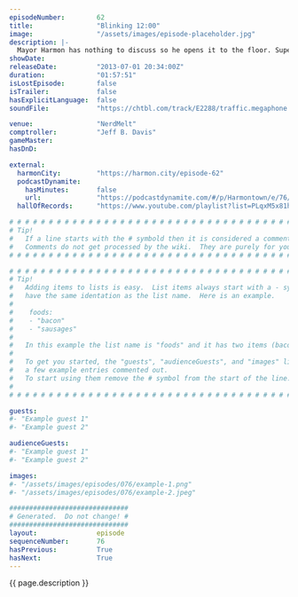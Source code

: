 ```yaml
---
episodeNumber:        62
title:                "Blinking 12:00"
image:                "/assets/images/episode-placeholder.jpg"
description: |-
  Mayor Harmon has nothing to discuss so he opens it to the floor. Super powers are debated. Gifts are given. A special guest returns to D&D.
showDate:             
releaseDate:          "2013-07-01 20:34:00Z"
duration:             "01:57:51"
isLostEpisode:        false
isTrailer:            false
hasExplicitLanguage:  false
soundFile:            "https://chtbl.com/track/E2288/traffic.megaphone.fm/STA5692275742.mp3?updated=1555528723"

venue:                "NerdMelt"
comptroller:          "Jeff B. Davis"
gameMaster:           
hasDnD:               

external:
  harmonCity:         "https://harmon.city/episode-62"
  podcastDynamite:
    hasMinutes:       false
    url:              "https://podcastdynamite.com/#/p/Harmontown/e/76/62"
  hallOfRecords:      "https://www.youtube.com/playlist?list=PLqxM5x81hNOZh7lIHCuuY3Utqj4_IuRKa"

# # # # # # # # # # # # # # # # # # # # # # # # # # # # # # # # # # # # # # # # # # # # #
# Tip!
#   If a line starts with the # symbold then it is considered a comment.
#   Comments do not get processed by the wiki.  They are purely for your information.
# # # # # # # # # # # # # # # # # # # # # # # # # # # # # # # # # # # # # # # # # # # # #

# # # # # # # # # # # # # # # # # # # # # # # # # # # # # # # # # # # # # # # # # # # # #
# Tip!
#   Adding items to lists is easy.  List items always start with a - symbol and have
#   have the same identation as the list name.  Here is an example.
#
#    foods:
#    - "bacon"
#    - "sausages"
#
#   In this example the list name is "foods" and it has two items (bacon, and sausages).
#
#   To get you started, the "guests", "audienceGuests", and "images" lists below have
#   a few example entries commented out.
#   To start using them remove the # symbol from the start of the line.
#
# # # # # # # # # # # # # # # # # # # # # # # # # # # # # # # # # # # # # # # # # # # # #

guests:
#- "Example guest 1"
#- "Example guest 2"

audienceGuests:
#- "Example guest 1"
#- "Example guest 2"

images:
#- "/assets/images/episodes/076/example-1.png"
#- "/assets/images/episodes/076/example-2.jpeg"

##############################
# Generated.  Do not change! #
##############################
layout:               episode
sequenceNumber:       76
hasPrevious:          True
hasNext:              True
---
```


<!-- The episode description will be rendered here -->
{{ page.description }}

<!-- Add your content BELOW here -->
<!-- vvvvvvvvvvvvvvvvvvvvvvvvvvv -->




<!-- ^^^^^^^^^^^^^^^^^^^^^^^^^^^ -->
<!-- Add your content ABOVE here -->

<!-- The episode gallery will be rendered here -->